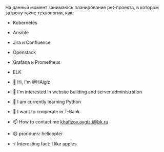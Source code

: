 На данный момент занимаюсь планирование pet-проекта, в котором затрону такие технологии, как:
-  Kubernetes
-  Ansible
-  Jira и Confluence
-  Openstack
-  Grafana и Prometheus
-  ELK

- 👋 Hi, I'm @HAigiz
- 👀 I'm interested in website building and server administration
- 🌱 I am currently learning Python
- 💞️ I want to cooperate in T-Bank
- 📫 How to contact me khafizov.aygiz.i@bk.ru
- 😄 pronouns: helicopter
- ⚡ Interesting fact: I like apples

<!---
HAigiz/HAigiz is a ✨ special ✨ repository because its `README.md` (this file) appears in your GitHub profile.
You can click on the Preview link to take a look at your changes.
--->
